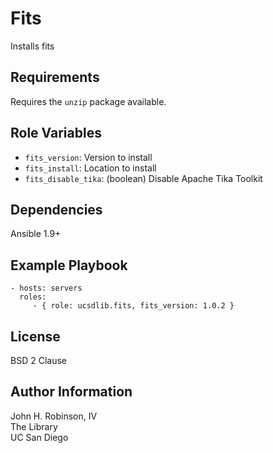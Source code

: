 Fits
====

Installs fits

Requirements
------------

Requires the `unzip` package available.

Role Variables
--------------

* `fits_version`: Version to install
* `fits_install`: Location to install
* `fits_disable_tika`: (boolean) Disable Apache Tika Toolkit

Dependencies
------------

Ansible 1.9+

Example Playbook
----------------

    - hosts: servers
      roles:
         - { role: ucsdlib.fits, fits_version: 1.0.2 }

License
-------

BSD 2 Clause

Author Information
------------------

John H. Robinson, IV  
The Library  
UC San Diego  
